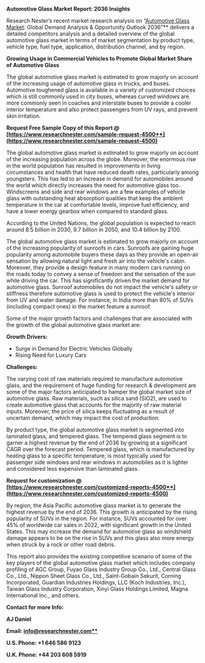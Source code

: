 ﻿**Automotive Glass Market Report: 2036 Insights**

Research Nester’s recent market research analysis on “[Automotive Glass  Market](https://www.researchnester.com/reports/automotive-glass-market-size/4500): Global Demand Analysis & Opportunity Outlook 2036”** delivers a detailed competitors analysis and a detailed overview of the global automotive glass  market in terms of market segmentation by product type, vehicle type, fuel type, application, distribution channel, and by region. 

**Growing Usage in Commercial Vehicles to Promote Global Market Share of Automotive Glass** 

The global automotive glass market is estimated to grow majorly on account of the increasing usage of automotive glass in trucks, and buses. Automotive toughened glass is available in a variety of customized choices which is still commonly used in city buses, whereas curved windows are more commonly seen in coaches and interstate buses to provide a cooler interior temperature and also protect passengers from UV rays, and prevent skin irritation.

**Request Free Sample Copy of this Report @ [https://www.researchnester.com/sample-request-4500**](https://www.researchnester.com/sample-request-4500)**

The global automotive glass market is estimated to grow majorly on account of the increasing population across the globe. Moreover, the enormous rise in the world population has resulted in improvements in living circumstances and health that have reduced death rates, particularly among youngsters. This has led to an increase in demand for automobiles around the world which directly increases the need for automotive glass too. Windscreens and side and rear windows are a few examples of vehicle glass with outstanding heat absorption qualities that keep the ambient temperature in the car at comfortable levels, improve fuel efficiency, and have a lower energy gearbox when compared to standard glass.

According to the United Nations, the global population is expected to reach around 8.5 billion in 2030, 9.7 billion in 2050, and 10.4 billion by 2100.

The global automotive glass market is estimated to grow majorly on account of the increasing popularity of sunroofs in cars. Sunroofs are gaining huge popularity among automobile buyers these days as they provide an open-air sensation by allowing natural light and fresh air into the vehicle's cabin. Moreover, they provide a design feature in many modern cars running on the roads today to convey a sense of freedom and the sensation of the sun while driving the car. This has significantly driven the market demand for automotive glass. Sunroof automobiles do not impact the vehicle's safety or stiffness therefore automotive glass is used to protect the vehicle's interior from UV and water damage. For instance, in India more than 80% of SUVs (including compact ones) in the market feature a sunroof.

Some of the major growth factors and challenges that are associated with the growth of the global automotive glass market are:

**Growth Drivers:**

- Surge in Demand for Electric Vehicles Globally
- Rising Need for Luxury Cars

**Challenges:**

The varying cost of raw materials required to manufacture automotive glass, and the requirement of huge funding for research & development are some of the major factors anticipated to hamper the global market size of automotive glass. Raw materials, such as silica sand (SiO2), are used to create automotive glass that accounts for the majority of raw material inputs. Moreover, the price of silica keeps fluctuating as a result of uncertain demand, which may impact the cost of production.

By product type, the global automotive glass market is segmented into laminated glass, and tempered glass. The tempered glass segment is to garner a highest revenue by the end of 2036 by growing at a significant CAGR over the forecast period. Tempered glass, which is manufactured by heating glass to a specific temperature, is most typically used for passenger side windows and rear windows in automobiles as it is lighter and considered less expensive than laminated glass.

**Request for customization @ [https://www.researchnester.com/customized-reports-4500**](https://www.researchnester.com/customized-reports-4500)**

By region, the Asia Pacific automotive glass market is to generate the highest revenue by the end of 2036. This growth is anticipated by the rising popularity of SUVs in the region. For instance, SUVs accounted for over 45% of worldwide car sales in 2022, with significant growth in the United States. This may increase the demand for automotive glass as windshield damage appears to be on the rise in SUVs and this glass also more energy when struck by a rock or other road debris.

This report also provides the existing competitive scenario of some of the key players of the global automotive glass market which includes company profiling of AGC Group, Fuyao Glass Industry Group Co., Ltd., Central Glass Co., Ltd., Nippon Sheet Glass Co., Ltd., Saint-Gobain Sekurit, Corning Incorporated, Guardian Industries Holdings, LLC (Koch Industries, Inc.), Taiwan Glass Industry Corporation, Xinyi Glass Holdings Limited, Magna International Inc., and others.      

**Contact for more Info:**

**AJ Daniel**

**Email: [info@researchnester.com**](mailto:info@researchnester.com)**

**U.S. Phone: +1 646 586 9123** 

**U.K. Phone: +44 203 608 5919**
